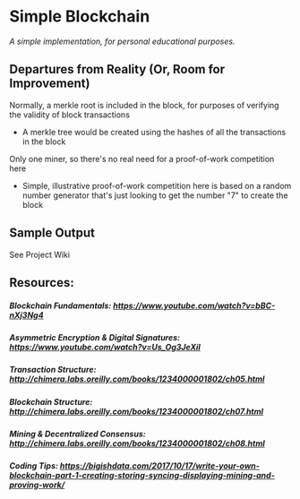 # Simple Blockchain

*A simple implementation, for personal educational purposes.*

## Departures from Reality (Or, Room for Improvement)
Normally, a merkle root is included in the block, for purposes of verifying the validity of block transactions
- A merkle tree would be created using the hashes of all the transactions in the block

Only one miner, so there's no real need for a proof-of-work competition here
- Simple, illustrative proof-of-work competition here is based on a random number generator that's just looking to get the number "7" to create the block

## Sample Output
See Project Wiki

## Resources:
##### Blockchain Fundamentals: https://www.youtube.com/watch?v=bBC-nXj3Ng4
##### Asymmetric Encryption & Digital Signatures: https://www.youtube.com/watch?v=Us_Og3JeXiI
##### Transaction Structure: http://chimera.labs.oreilly.com/books/1234000001802/ch05.html
##### Blockchain Structure: http://chimera.labs.oreilly.com/books/1234000001802/ch07.html
##### Mining & Decentralized Consensus: http://chimera.labs.oreilly.com/books/1234000001802/ch08.html
##### Coding Tips: https://bigishdata.com/2017/10/17/write-your-own-blockchain-part-1-creating-storing-syncing-displaying-mining-and-proving-work/
